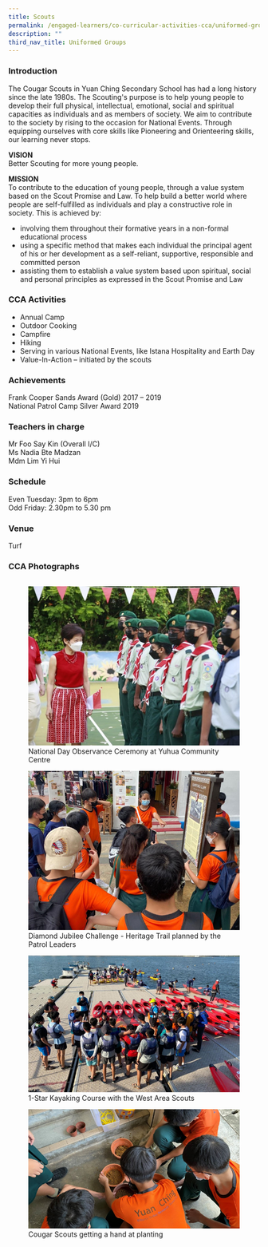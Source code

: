 ```yaml
---
title: Scouts
permalink: /engaged-learners/co-curricular-activities-cca/uniformed-groups/scouts/
description: ""
third_nav_title: Uniformed Groups
---
```

### Introduction

The Cougar Scouts in Yuan Ching Secondary School has had a long history since the late 1980s. The Scouting's purpose is to help young people to develop their full physical, intellectual, emotional, social and spiritual capacities as individuals and as members of society. We aim to contribute to the society by rising to the occasion for National Events. Through equipping ourselves with core skills like Pioneering and Orienteering skills, our learning never stops.  

**VISION** <br>
Better Scouting for more young people.

**MISSION** <br>
To contribute to the education of young people, through a value system based on the Scout Promise and Law. To help build a better world where people are self-fulfilled as individuals and play a constructive role in society. This is achieved by:
*   involving them throughout their formative years in a non-formal educational process
*   using a specific method that makes each individual the principal agent of his or her development as a self-reliant, supportive, responsible and committed person
*   assisting them to establish a value system based upon spiritual, social and personal principles as expressed in the Scout Promise and Law

### CCA Activities
*   Annual Camp
*   Outdoor Cooking
*   Campfire
*   Hiking
*   Serving in various National Events, like Istana Hospitality and Earth Day
*   Value-In-Action – initiated by the scouts

### Achievements

Frank Cooper Sands Award (Gold) 2017 – 2019 <br>
National Patrol Camp Silver Award 2019

### Teachers in charge

Mr Foo Say Kin (Overall I/C) <br>
Ms Nadia Bte Madzan <Br>
Mdm Lim Yi Hui

### Schedule

Even Tuesday: 3pm to 6pm <br>
Odd Friday: 2.30pm to 5.30 pm

### Venue

Turf <br>

### CCA Photographs

| | | |
| -------- | -------- | -------- |

<figure>  
<img src="/images/Scouts%20-%20National%20Day%20Observance%20Ceremony%20at%20Yuhua%20Community%20Centre.png">  
<figcaption> National Day Observance Ceremony at Yuhua Community Centre </figcaption>  
</figure>

<figure>  
<img src="/images/Diamond%20Jubilee%20Challenge%20-%20Heritage%20Trail%20planned%20by%20the%20Patrol%20Leaders.png">  
<figcaption> Diamond Jubilee Challenge - Heritage Trail planned by the Patrol Leaders </figcaption>  
</figure>

<figure>  
<img src="/images/1-Star%20Kayaking%20Course%20with%20the%20West%20Area%20Scouts.png">  
<figcaption> 1-Star Kayaking Course with the West Area Scouts </figcaption>  
</figure>

<figure>  
<img src="/images/Cougar%20scouts%20getting%20a%20hand%20at%20planting.png">  
<figcaption> Cougar Scouts getting a hand at planting </figcaption>  
</figure>